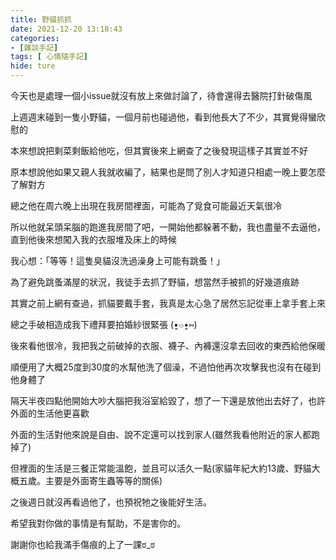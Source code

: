 ```yaml
---
title: 野貓抓抓
date: 2021-12-20 13:18:43
categories: 
- [雜談手記]
tags: [ 心情隨手記]
hide: ture
---
```


今天也是處理一個小issue就沒有放上來做討論了，待會還得去醫院打針破傷風

上週週末碰到一隻小野貓，一個月前也碰過他，看到他長大了不少，其實覺得蠻欣慰的

本來想說把剩菜剩飯給他吃，但其實後來上網查了之後發現這樣子其實並不好

原本想說他如果又親人我就收編了，結果也是問了別人才知道只相處一晚上要怎麼了解對方

總之他在周六晚上出現在我房間裡面，可能為了覓食可能最近天氣很冷

所以他就呆頭呆腦的跑進我房間了吧，一開始他都躲著不動，我也盡量不去逼他，直到他後來想闖入我的衣服堆及床上的時候

我心想：「等等！這隻臭貓沒洗過澡身上可能有跳蚤！」

為了避免跳蚤滿屋的狀況，我徒手去抓了野貓，想當然手被抓的好幾道痕跡

其實之前上網有查過，抓貓要戴手套，我真是太心急了居然忘記從車上拿手套上來

總之手破相造成我下禮拜要拍婚紗很緊張 (•͈⌔•͈⑅)

後來看他很冷，我把我之前破掉的衣服、襪子、內褲還沒拿去回收的東西給他保暖

順便用了大概25度到30度的水幫他洗了個澡，不過怕他再次攻擊我也沒有在碰到他身體了

隔天半夜四點他開始大吵大腦把我浴室給毀了，想了一下還是放他出去好了，也許外面的生活他更喜歡

外面的生活對他來說是自由、說不定還可以找到家人(雖然我看他附近的家人都跑掉了)

但裡面的生活是三餐正常能溫飽，並且可以活久一點(家貓年紀大約13歲、野貓大概五歲。主要是外面寄生蟲等等的關係)

之後週日就沒再看過他了，也預祝牠之後能好生活。

希望我對你做的事情是有幫助，不是害你的。

謝謝你也給我滿手傷痕的上了一課ಠ_ಠ